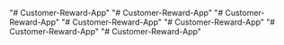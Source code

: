 "# Customer-Reward-App" 
"# Customer-Reward-App" 
"# Customer-Reward-App" 
"# Customer-Reward-App" 
"# Customer-Reward-App" 
"# Customer-Reward-App" 
"#  Customer-Reward-App" 
